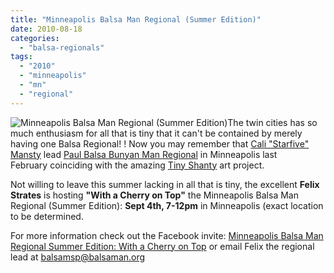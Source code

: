 ```yaml
---
title: "Minneapolis Balsa Man Regional (Summer Edition)"
date: 2010-08-18
categories: 
  - "balsa-regionals"
tags: 
  - "2010"
  - "minneapolis"
  - "mn"
  - "regional"
---
```


![Minneapolis Balsa Man Regional (Summer Edition)](/images/msp-balsa.jpg "Minneapolis Balsa Man Regional (Summer Edition)")The twin cities has so much enthusiasm for all that is tiny that it can't be contained by merely having one Balsa Regional! ! Now you may remember that [Cali "Starfive" Mansty](http://www.twitter.com/starfive) lead [Paul Balsa Bunyan Man Regional](http://balsaman.org/2010/02/tiny-shanty-burn-report/) in Minneapolis last February coinciding with the amazing [Tiny Shanty](http://tinyshanty.wordpress.com/) art project.

Not willing to leave this summer lacking in all that is tiny, the excellent **Felix Strates** is hosting **"With a Cherry on Top"** the Minneapolis Balsa Man Regional (Summer Edition): **Sept 4th, 7-12pm** in Minneapolis (exact location to be determined.

For more information check out the Facebook invite: [Minneapolis Balsa Man Regional Summer Edition: With a Cherry on Top](http://www.facebook.com/event.php?eid=121136651269277&ref=mf "facebook invite: Minneapolis Balsa Man Regional: With a Cherry on Top") or email Felix the regional lead at [balsamsp@balsaman.org](mailto:balsamsp@balsaman.org)

